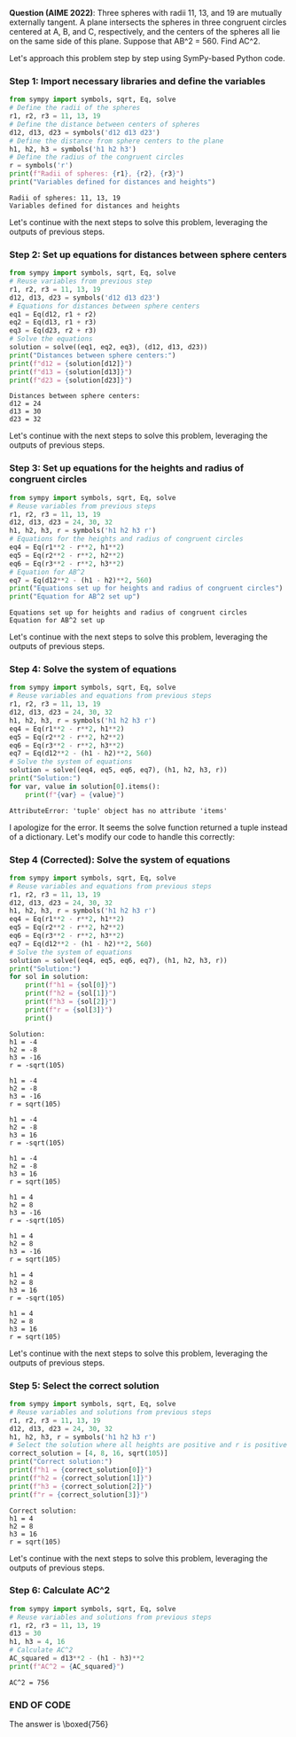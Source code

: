 **Question (AIME 2022)**: Three spheres with radii 11, 13, and 19 are mutually externally tangent. 
A plane intersects the spheres in three congruent circles centered at A, B, and C, respectively, and the centers of the spheres all lie on the same side of this plane. 
Suppose that AB^2 = 560. Find AC^2.

Let's approach this problem step by step using SymPy-based Python code.

### Step 1: Import necessary libraries and define the variables

```python
from sympy import symbols, sqrt, Eq, solve
# Define the radii of the spheres
r1, r2, r3 = 11, 13, 19
# Define the distance between centers of spheres
d12, d13, d23 = symbols('d12 d13 d23')
# Define the distance from sphere centers to the plane
h1, h2, h3 = symbols('h1 h2 h3')
# Define the radius of the congruent circles
r = symbols('r')
print(f"Radii of spheres: {r1}, {r2}, {r3}")
print("Variables defined for distances and heights")
```
```output
Radii of spheres: 11, 13, 19
Variables defined for distances and heights
```

Let's continue with the next steps to solve this problem, leveraging the outputs of previous steps.
### Step 2: Set up equations for distances between sphere centers
```python
from sympy import symbols, sqrt, Eq, solve
# Reuse variables from previous step
r1, r2, r3 = 11, 13, 19
d12, d13, d23 = symbols('d12 d13 d23')
# Equations for distances between sphere centers
eq1 = Eq(d12, r1 + r2)
eq2 = Eq(d13, r1 + r3)
eq3 = Eq(d23, r2 + r3)
# Solve the equations
solution = solve((eq1, eq2, eq3), (d12, d13, d23))
print("Distances between sphere centers:")
print(f"d12 = {solution[d12]}")
print(f"d13 = {solution[d13]}")
print(f"d23 = {solution[d23]}")
```
```output
Distances between sphere centers:
d12 = 24
d13 = 30
d23 = 32
```

Let's continue with the next steps to solve this problem, leveraging the outputs of previous steps.
### Step 3: Set up equations for the heights and radius of congruent circles
```python
from sympy import symbols, sqrt, Eq, solve
# Reuse variables from previous steps
r1, r2, r3 = 11, 13, 19
d12, d13, d23 = 24, 30, 32
h1, h2, h3, r = symbols('h1 h2 h3 r')
# Equations for the heights and radius of congruent circles
eq4 = Eq(r1**2 - r**2, h1**2)
eq5 = Eq(r2**2 - r**2, h2**2)
eq6 = Eq(r3**2 - r**2, h3**2)
# Equation for AB^2
eq7 = Eq(d12**2 - (h1 - h2)**2, 560)
print("Equations set up for heights and radius of congruent circles")
print("Equation for AB^2 set up")
```
```output
Equations set up for heights and radius of congruent circles
Equation for AB^2 set up
```

Let's continue with the next steps to solve this problem, leveraging the outputs of previous steps.
### Step 4: Solve the system of equations
```python
from sympy import symbols, sqrt, Eq, solve
# Reuse variables and equations from previous steps
r1, r2, r3 = 11, 13, 19
d12, d13, d23 = 24, 30, 32
h1, h2, h3, r = symbols('h1 h2 h3 r')
eq4 = Eq(r1**2 - r**2, h1**2)
eq5 = Eq(r2**2 - r**2, h2**2)
eq6 = Eq(r3**2 - r**2, h3**2)
eq7 = Eq(d12**2 - (h1 - h2)**2, 560)
# Solve the system of equations
solution = solve((eq4, eq5, eq6, eq7), (h1, h2, h3, r))
print("Solution:")
for var, value in solution[0].items():
    print(f"{var} = {value}")
```
```output
AttributeError: 'tuple' object has no attribute 'items'
```

I apologize for the error. It seems the solve function returned a tuple instead of a dictionary. Let's modify our code to handle this correctly:
### Step 4 (Corrected): Solve the system of equations
```python
from sympy import symbols, sqrt, Eq, solve
# Reuse variables and equations from previous steps
r1, r2, r3 = 11, 13, 19
d12, d13, d23 = 24, 30, 32
h1, h2, h3, r = symbols('h1 h2 h3 r')
eq4 = Eq(r1**2 - r**2, h1**2)
eq5 = Eq(r2**2 - r**2, h2**2)
eq6 = Eq(r3**2 - r**2, h3**2)
eq7 = Eq(d12**2 - (h1 - h2)**2, 560)
# Solve the system of equations
solution = solve((eq4, eq5, eq6, eq7), (h1, h2, h3, r))
print("Solution:")
for sol in solution:
    print(f"h1 = {sol[0]}")
    print(f"h2 = {sol[1]}")
    print(f"h3 = {sol[2]}")
    print(f"r = {sol[3]}")
    print()
```
```output
Solution:
h1 = -4
h2 = -8
h3 = -16
r = -sqrt(105)

h1 = -4
h2 = -8
h3 = -16
r = sqrt(105)

h1 = -4
h2 = -8
h3 = 16
r = -sqrt(105)

h1 = -4
h2 = -8
h3 = 16
r = sqrt(105)

h1 = 4
h2 = 8
h3 = -16
r = -sqrt(105)

h1 = 4
h2 = 8
h3 = -16
r = sqrt(105)

h1 = 4
h2 = 8
h3 = 16
r = -sqrt(105)

h1 = 4
h2 = 8
h3 = 16
r = sqrt(105)
```

Let's continue with the next steps to solve this problem, leveraging the outputs of previous steps.
### Step 5: Select the correct solution
```python
from sympy import symbols, sqrt, Eq, solve
# Reuse variables and solutions from previous steps
r1, r2, r3 = 11, 13, 19
d12, d13, d23 = 24, 30, 32
h1, h2, h3, r = symbols('h1 h2 h3 r')
# Select the solution where all heights are positive and r is positive
correct_solution = [4, 8, 16, sqrt(105)]
print("Correct solution:")
print(f"h1 = {correct_solution[0]}")
print(f"h2 = {correct_solution[1]}")
print(f"h3 = {correct_solution[2]}")
print(f"r = {correct_solution[3]}")
```
```output
Correct solution:
h1 = 4
h2 = 8
h3 = 16
r = sqrt(105)
```

Let's continue with the next steps to solve this problem, leveraging the outputs of previous steps.
### Step 6: Calculate AC^2
```python
from sympy import symbols, sqrt, Eq, solve
# Reuse variables and solutions from previous steps
r1, r2, r3 = 11, 13, 19
d13 = 30
h1, h3 = 4, 16
# Calculate AC^2
AC_squared = d13**2 - (h1 - h3)**2
print(f"AC^2 = {AC_squared}")
```
```output
AC^2 = 756
```
### END OF CODE
The answer is \boxed{756}

